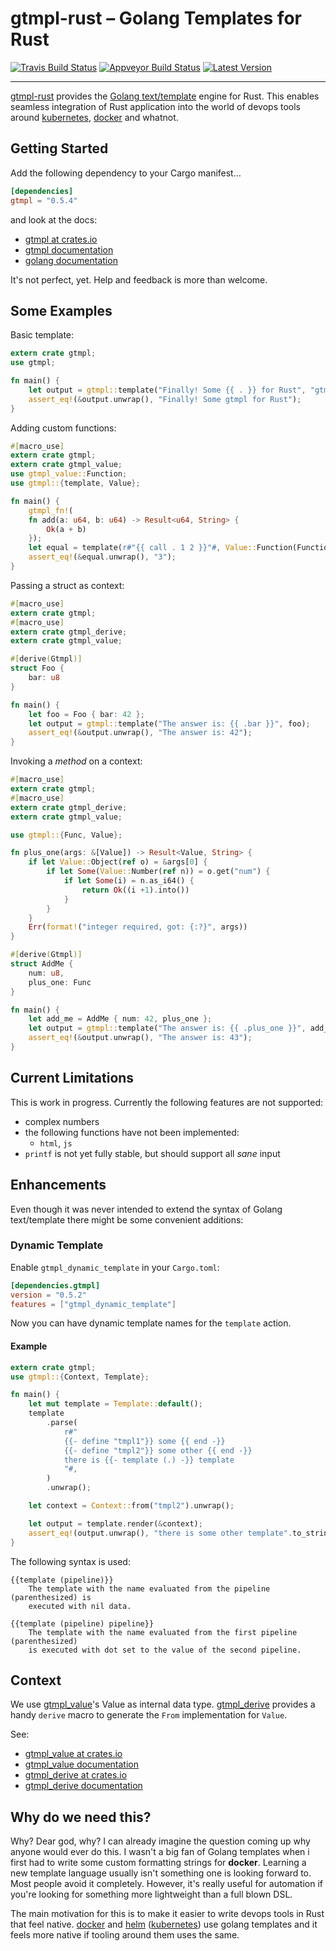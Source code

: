 # gtmpl-rust – Golang Templates for Rust

[![Travis Build Status]][travis]
[![Appveyor Build Status]][appveyor]
[![Latest Version]][crates.io]

[Travis Build Status]: https://travis-ci.org/fiji-flo/gtmpl-rust.svg?branch=master
[travis]: https://travis-ci.org/fiji-flo/gtmpl-rust
[Latest Version]: https://img.shields.io/crates/v/gtmpl.svg
[crates.io]: https://crates.io/crates/gtmpl
[Appveyor Build Status]: https://ci.appveyor.com/api/projects/status/drir5474smj6c4e7?svg=true
[appveyor]: https://ci.appveyor.com/project/fiji-flo/gtmpl-rust

---

[gtmpl-rust] provides the [Golang text/template] engine for Rust. This enables
seamless integration of Rust application into the world of devops tools around
[kubernetes], [docker] and whatnot.

## Getting Started

Add the following dependency to your Cargo manifest…
```toml
[dependencies]
gtmpl = "0.5.4"
```

and look at the docs:
* [gtmpl at crates.io](https://crates.io/crates/gtmpl)
* [gtmpl documentation](https://docs.rs/crate/gtmpl)
* [golang documentation](https://golang.org/pkg/text/template/)


It's not perfect, yet. Help and feedback is more than welcome.

## Some Examples

Basic template:
```rust
extern crate gtmpl;
use gtmpl;

fn main() {
    let output = gtmpl::template("Finally! Some {{ . }} for Rust", "gtmpl");
    assert_eq!(&output.unwrap(), "Finally! Some gtmpl for Rust");
}
```

Adding custom functions:
```rust
#[macro_use]
extern crate gtmpl;
extern crate gtmpl_value;
use gtmpl_value::Function;
use gtmpl::{template, Value};

fn main() {
    gtmpl_fn!(
    fn add(a: u64, b: u64) -> Result<u64, String> {
        Ok(a + b)
    });
    let equal = template(r#"{{ call . 1 2 }}"#, Value::Function(Function { f: add }));
    assert_eq!(&equal.unwrap(), "3");
}
```

Passing a struct as context:
```rust
#[macro_use]
extern crate gtmpl;
#[macro_use]
extern crate gtmpl_derive;
extern crate gtmpl_value;

#[derive(Gtmpl)]
struct Foo {
    bar: u8
}

fn main() {
    let foo = Foo { bar: 42 };
    let output = gtmpl::template("The answer is: {{ .bar }}", foo);
    assert_eq!(&output.unwrap(), "The answer is: 42");
}
```

Invoking a *method* on a context:
```rust
#[macro_use]
extern crate gtmpl;
#[macro_use]
extern crate gtmpl_derive;
extern crate gtmpl_value;

use gtmpl::{Func, Value};

fn plus_one(args: &[Value]) -> Result<Value, String> {
    if let Value::Object(ref o) = &args[0] {
        if let Some(Value::Number(ref n)) = o.get("num") {
            if let Some(i) = n.as_i64() {
                return Ok((i +1).into())
            }
        }
    }
    Err(format!("integer required, got: {:?}", args))
}

#[derive(Gtmpl)]
struct AddMe {
    num: u8,
    plus_one: Func
}

fn main() {
    let add_me = AddMe { num: 42, plus_one };
    let output = gtmpl::template("The answer is: {{ .plus_one }}", add_me);
    assert_eq!(&output.unwrap(), "The answer is: 43");
}
```

## Current Limitations

This is work in progress. Currently the following features are not supported:

* complex numbers
* the following functions have not been implemented:
  * `html`, `js`
* `printf` is not yet fully stable, but should support all *sane* input

## Enhancements

Even though it was never intended to extend the syntax of Golang text/template
there might be some convenient additions:

### Dynamic Template

Enable `gtmpl_dynamic_template` in your `Cargo.toml`:
```toml
[dependencies.gtmpl]
version = "0.5.2"
features = ["gtmpl_dynamic_template"]

```

Now you can have dynamic template names for the `template` action.

#### Example

```rust
extern crate gtmpl;
use gtmpl::{Context, Template};

fn main() {
    let mut template = Template::default();
    template
        .parse(
            r#"
            {{- define "tmpl1"}} some {{ end -}}
            {{- define "tmpl2"}} some other {{ end -}}
            there is {{- template (.) -}} template
            "#,
        )
        .unwrap();

    let context = Context::from("tmpl2").unwrap();

    let output = template.render(&context);
    assert_eq!(output.unwrap(), "there is some other template".to_string());
}
```

The following syntax is used:
```
{{template (pipeline)}}
	The template with the name evaluated from the pipeline (parenthesized) is
    executed with nil data.

{{template (pipeline) pipeline}}
	The template with the name evaluated from the first pipeline (parenthesized)
    is executed with dot set to the value of the second pipeline.
```

## Context

We use [gtmpl_value]'s Value as internal data type. [gtmpl_derive] provides a
handy `derive` macro to generate the `From` implementation for `Value`.

See:

* [gtmpl_value at crates.io](https://crates.io/crate/gtmpl_value)
* [gtmpl_value documentation](https://docs.rs/crate/gtmpl_value)
* [gtmpl_derive at crates.io](https://crates.io/crate/gtmpl_derive)
* [gtmpl_derive documentation](https://docs.rs/crate/gtmpl_derive)

## Why do we need this?

Why? Dear god, why? I can already imagine the question coming up why anyone would
ever do this. I wasn't a big fan of Golang templates when i first had to write
some custom formatting strings for **docker**. Learning a new template language
usually isn't something one is looking forward to. Most people avoid it
completely. However, it's really useful for automation if you're looking for
something more lightweight than a full blown DSL.

The main motivation for this is to make it easier to write devops tools in Rust
that feel native. [docker] and [helm] ([kubernetes]) use golang templates and
it feels more native if tooling around them uses the same.

[gtmpl-rust]: https://github.com/fiji-flo/gtmpl-rust
[Golang text/template]: https://golang.org/pkg/text/template/
[kubernetes]: https://kubernetes.io
[helm]: https://github.com/kubernetes/helm/blob/master/docs/chart_best_practices/templates.md
[docker]: https://docker.com
[gtmpl_value]: https://github.com/fiji-flo/gtmpl_value
[gtmpl_derive]: https://github.com/fiji-flo/gtmpl_derive
